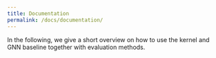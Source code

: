 ```yaml
---
title: Documentation
permalink: /docs/documentation/
---
```


In the following, we give a short overview on how to use the kernel and GNN baseline together with evaluation methods. 
